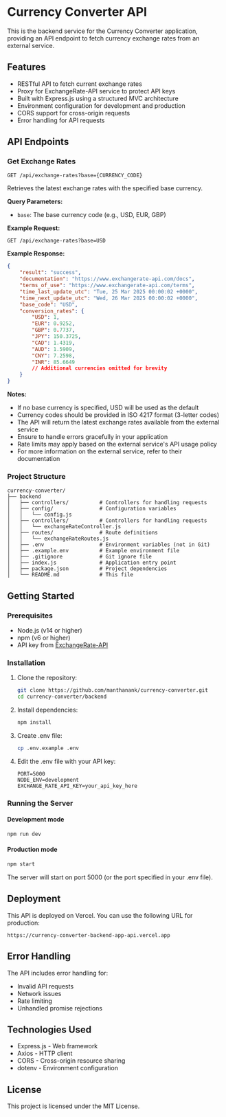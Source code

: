 # Currency Converter API

This is the backend service for the Currency Converter application, providing an API endpoint to fetch currency exchange rates from an external service.

## Features

- RESTful API to fetch current exchange rates
- Proxy for ExchangeRate-API service to protect API keys
- Built with Express.js using a structured MVC architecture
- Environment configuration for development and production
- CORS support for cross-origin requests
- Error handling for API requests

## API Endpoints

### Get Exchange Rates

```text
GET /api/exchange-rates?base={CURRENCY_CODE}
```

Retrieves the latest exchange rates with the specified base currency.

**Query Parameters:**

- `base`: The base currency code (e.g., USD, EUR, GBP)

**Example Request:**

```text
GET /api/exchange-rates?base=USD
```

**Example Response:**

```json
{
    "result": "success",
    "documentation": "https://www.exchangerate-api.com/docs",
    "terms_of_use": "https://www.exchangerate-api.com/terms",
    "time_last_update_utc": "Tue, 25 Mar 2025 00:00:02 +0000",
    "time_next_update_utc": "Wed, 26 Mar 2025 00:00:02 +0000",
    "base_code": "USD",
    "conversion_rates": {
        "USD": 1,
        "EUR": 0.9252,
        "GBP": 0.7737,
        "JPY": 150.3725,
        "CAD": 1.4319,
        "AUD": 1.5909,
        "CNY": 7.2598,
        "INR": 85.6649
        // Additional currencies omitted for brevity
    }
}
```

**Notes:**

- If no base currency is specified, USD will be used as the default
- Currency codes should be provided in ISO 4217 format (3-letter codes)
- The API will return the latest exchange rates available from the external service
- Ensure to handle errors gracefully in your application
- Rate limits may apply based on the external service's API usage policy
- For more information on the external service, refer to their documentation

### Project Structure

```text
currency-converter/
├── backend
│   ├── controllers/          # Controllers for handling requests
│   ├── config/               # Configuration variables
│   │   └── config.js
│   ├── controllers/          # Controllers for handling requests
│   │   └── exchangeRateController.js
│   ├── routes/               # Route definitions
│   │   └── exchangeRateRoutes.js
│   ├── .env                  # Environment variables (not in Git)
│   ├── .example.env          # Example environment file
│   ├── .gitignore            # Git ignore file
│   ├── index.js              # Application entry point
│   ├── package.json          # Project dependencies
│   └── README.md             # This file
```

## Getting Started

### Prerequisites

- Node.js (v14 or higher)
- npm (v6 or higher)
- API key from [ExchangeRate-API](https://www.exchangerate-api.com/)

### Installation

1. Clone the repository:

    ```bash
    git clone https://github.com/manthanank/currency-converter.git
    cd currency-converter/backend
    ```

2. Install dependencies:

    ```bash
    npm install
    ```

3. Create .env file:

    ```bash
    cp .env.example .env
    ```

4. Edit the .env file with your API key:

    ```text
    PORT=5000
    NODE_ENV=development
    EXCHANGE_RATE_API_KEY=your_api_key_here
    ```

### Running the Server

#### Development mode

```bash
npm run dev
```

#### Production mode

```bash
npm start
```

The server will start on port 5000 (or the port specified in your .env file).

## Deployment

This API is deployed on Vercel. You can use the following URL for production:

```text
https://currency-converter-backend-app-api.vercel.app
```

## Error Handling

The API includes error handling for:

- Invalid API requests
- Network issues
- Rate limiting
- Unhandled promise rejections

## Technologies Used

- Express.js - Web framework
- Axios - HTTP client
- CORS - Cross-origin resource sharing
- dotenv - Environment configuration

## License

This project is licensed under the MIT License.
